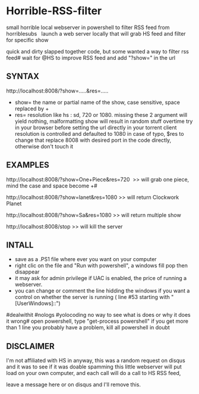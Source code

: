 # Horrible-RSS-filter
small horrible local webserver in powershell to filter RSS feed from horriblesubs
 
 launch a web server locally that will grab HS feed and filter for specific show

quick and dirty slapped together code, but some wanted a way to filter rss feed# wait for @HS to improve RSS feed and add "?show=" in the url 

## SYNTAX
 
 http://localhost:8008/?show=.....&res=.....
* show= the name or partial name of the show, case sensitive, space replaced by +
* res= resolution like hs : sd, 720 or 1080.
missing these 2 argument will yield nothing, 
malformatting show will result in random stuff overtime try in your browser before setting the url directly in your torrent client
resolution is controlled and defaulted to 1080 in case of typo, $res to change that
replace 8008 with desired port in the code directly, otherwise don't touch it

## EXAMPLES 

http://localhost:8008/?show=One+Piece&res=720  >> will grab one piece, mind the case and space become +#

http://localhost:8008/?show=lanet&res=1080 >> will return Clockwork Planet

http://localhost:8008/?show=Sa&res=1080 >> will return multiple show

http://localhost:8008/stop >> will kill the server

## INTALL
* save as a .PS1 file where ever you want on your computer
* right clic on the file and "Run with powershell", a windows fill pop then disappear
* it may ask for admin privilege if UAC is enabled, the price of running a webserver.
* you can change or comment the line hidding the windows if you want a control on whether the server is running ( line #53 starting with "[UserWindows]::")

#dealwithit #nologs #yolocoding
no way to see what is does or why it does it wrong# open powershell, type "get-process powershell" if you get more than 1 line you probably have a problem, kill all powershell in doubt 

## DISCLAIMER
 I'm not affiliated with HS in anyway, this was a random request on disqus and it was to see if it was doable
 spamming this little webserver will put load on your own computer, and each call will do a call to HS RSS feed, 
 
 leave a message here or on disqus and I'll remove this.
 
 
